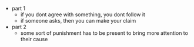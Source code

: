 - part 1
	- if you dont agree with something, you dont follow it
	- if someone asks, then you can make your claim
- part 2
	- some sort of punishment has to be present to bring more attention to their cause